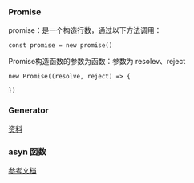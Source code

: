 ### Promise

promise：是一个构造行数，通过以下方法调用：

    const promise = new promise()
    
Promise构造函数的参数为函数：参数为 resolev、reject

    new Promise((resolve, reject) => {
      
    })

### Generator

[资料](https://segmentfault.com/a/1190000016707991)

### asyn 函数

[参考文档](http://es6.ruanyifeng.com/#docs/asyn)
